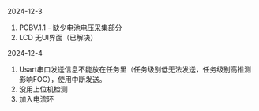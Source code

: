 2024-12-3

1. PCBV.1.1 - 缺少电池电压采集部分
2. LCD 无UI界面（已解决）

2024-12-4

1. Usart串口发送信息不能放在任务里（任务级别低无法发送，任务级别高推测影响FOC），使用中断发送。
2. 没用上位机检测
3. 加入电流环